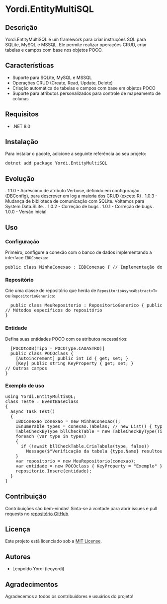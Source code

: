 # Yordi.EntityMultiSQL

## Descrição

Yordi.EntityMultiSQL é um framework para criar instruções SQL para SQLite, MySQL e MSSQL. Ele permite realizar operações CRUD, criar tabelas e campos com base nos objetos POCO.

## Características

- Suporte para SQLite, MySQL e MSSQL
- Operações CRUD (Create, Read, Update, Delete)
- Criação automática de tabelas e campos com base em objetos POCO
- Suporte para atributos personalizados para controle de mapeamento de colunas

## Requisitos

- .NET 8.0

## Instalação

Para instalar o pacote, adicione a seguinte referência ao seu projeto:
<pre>dotnet add package Yordi.EntityMultiSQL</pre>

## Evolução
. 1.1.0 - Acréscimo de atributo Verbose, definido em configuração (DBConfig), para descrever em log a maioria dos CRUD (exceto R)
. 1.0.3 - Mudança de biblioteca de comunicação com SQLite. Voltamos para System.Data.SLite.
. 1.0.2 - Correção de bugs
. 1.0.1 - Correção de bugs
. 1.0.0 - Versão inicial

## Uso

### Configuração

Primeiro, configure a conexão com o banco de dados implementando a interface `IBDConexao`:
<pre>public class MinhaConexao : IBDConexao { // Implementação dos métodos e propriedades da interface IBDConexao }</pre>


### Repositório

Crie uma classe de repositório que herda de `RepositorioAsyncAbstract<T>` ou `RepositorioGenerico`:
<pre>
  public class MeuRepositorio : RepositorioGenerico<POCOclass> { public MeuRepositorio(IBDConexao bd) : base(bd) { }
// Métodos específicos do repositório
}
</pre>


### Entidade

Defina suas entidades POCO com os atributos necessários:
<pre>
  [POCOtoDB(Tipo = POCOType.CADASTRO)]
  public class POCOclass {
    [Autoincrement] public int Id { get; set; }
    [Key] public string KeyProperty { get; set; }
// Outros campos
}
</pre>

### Exemplo de uso
<pre>
using Yordi.EntityMultiSQL;  
class Teste : EventBaseClass
{
  async Task Test()
  {
    IBDConexao conexao = new MinhaConexao();
    IEnumerable<Type> types = conexao.Tabelas; // new List<Type>() { typeof(POCOclass)}
    TableCheckByType bllCheckTable = new TableCheckByType(TipoDB, conexao);
    foreach (var type in types)
    {
      if (!await bllCheckTable.CriaTabela(type, false))
        Message($"Verificação da tabela {type.Name} resultou em erro");
    }
    var repositorio = new MeuRepositorio(conexao);
    var entidade = new POCOclass { KeyProperty = "Exemplo" }; 
    repositorio.Insere(entidade);
  }
}
</pre>


## Contribuição

Contribuições são bem-vindas! Sinta-se à vontade para abrir issues e pull requests no [repositório GitHub](https://github.com/leoyordi/Yordi.Entity).

## Licença

Este projeto está licenciado sob a [MIT License](LICENSE).

## Autores

- Leopoldo Yordi (leoyordi)

## Agradecimentos

Agradecemos a todos os contribuidores e usuários do projeto!
